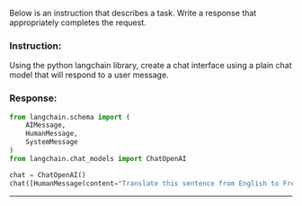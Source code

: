 Below is an instruction that describes a task. Write a response that appropriately completes the request.

### Instruction:
Using the python langchain library, create a chat interface using a plain chat model that will respond to a user message.

### Response:
```python
from langchain.schema import (
    AIMessage,
    HumanMessage,
    SystemMessage
)
from langchain.chat_models import ChatOpenAI

chat = ChatOpenAI()
chat([HumanMessage(content="Translate this sentence from English to French: I love programming.")])
```
---
